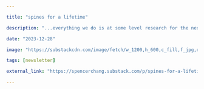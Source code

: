 ```yaml
---

title: "spines for a lifetime"

description: "...everything we do is at some level research for the next poem"

date: "2023-12-28"

image: "https://substackcdn.com/image/fetch/w_1200,h_600,c_fill,f_jpg,q_auto:good,fl_progressive:steep,g_auto/https%3A%2F%2Fsubstack-post-media.s3.amazonaws.com%2Fpublic%2Fimages%2F4a34d678-be2c-4565-afe6-c211af9a6637_768x1024.jpeg"

tags: [newsletter]

external_link: "https://spencerchang.substack.com/p/spines-for-a-lifetime"

---
```

